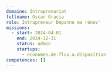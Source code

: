 ```yaml
---
domaine: Intraprenariat
fullname: Oscar Gracia
role: Intrapreneur Dépanne ma rénov'
missions:
  - start: 2024-04-01
    end: 2024-12-31
    status: admin
    startups:
      - economes.de.flux.a.disposition
competences: []
---
```

